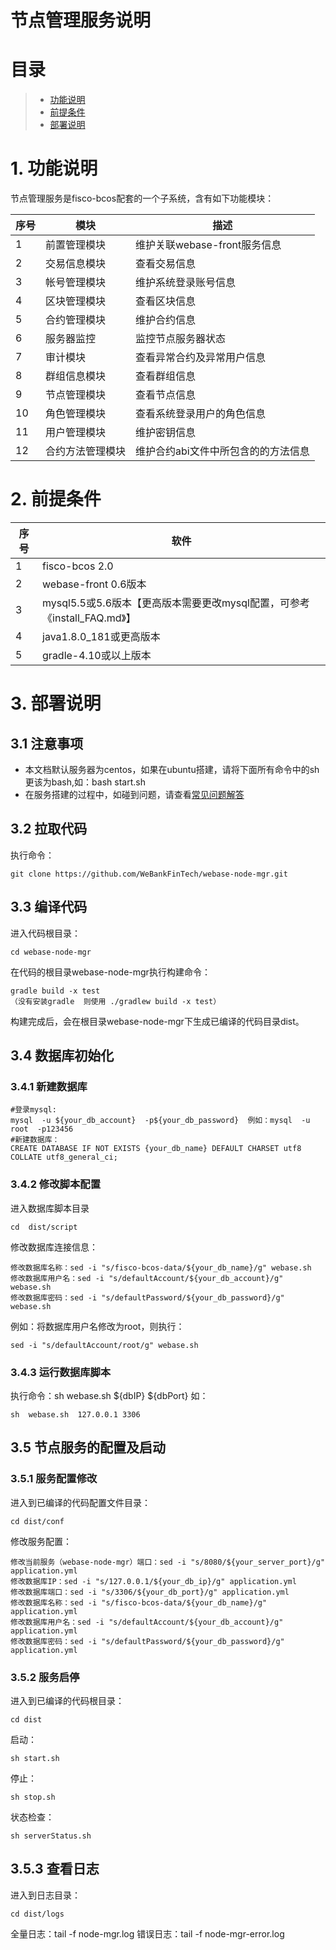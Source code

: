 # 节点管理服务说明

# 目录
> * [功能说明](#chapter-1)
> * [前提条件](#chapter-2)
> * [部署说明](#chapter-3)

# <a id="chapter-1">1. 功能说明</a>
节点管理服务是fisco-bcos配套的一个子系统，含有如下功能模块：

| 序号  | 模块                       |   描述   |
|-------|---------------------------|----------------------|
| 1     | 前置管理模块               |  维护关联webase-front服务信息   |
| 2     | 交易信息模块               |  查看交易信息   |
| 3     | 帐号管理模块               |  维护系统登录账号信息  |
| 4     | 区块管理模块               |  查看区块信息 |
| 5     | 合约管理模块               |  维护合约信息  |
| 6     | 服务器监控                 |  监控节点服务器状态   |
| 7     | 审计模块                   |  查看异常合约及异常用户信息   |
| 8     | 群组信息模块               |  查看群组信息   |
| 9     | 节点管理模块               |  查看节点信息   |
| 10    | 角色管理模块               |  查看系统登录用户的角色信息   |
| 11    | 用户管理模块               |  维护密钥信息    |
| 12    | 合约方法管理模块            |  维护合约abi文件中所包含的的方法信息    |





# <a id="chapter-2">2. 前提条件</a>
| 序号  | 软件                                          |
|-------|---------------------------------------------------|
| 1     | fisco-bcos 2.0                                    |
| 2     | webase-front 0.6版本                  |
| 3     | mysql5.5或5.6版本【更高版本需要更改mysql配置，可参考《install_FAQ.md》】    |
| 4     | java1.8.0_181或更高版本                           |
| 5     | gradle-4.10或以上版本                            |


# <a id="chapter-3">3. 部署说明</a>

## 3.1 注意事项
* 本文档默认服务器为centos，如果在ubuntu搭建，请将下面所有命令中的sh更该为bash,如：bash start.sh
* 在服务搭建的过程中，如碰到问题，请查看[常见问题解答](#https://github.com/WeBankFinTech/webase-node-mgr/blob/dev-0.6/install_FAQ.md)

## 3.2 拉取代码
执行命令：
```shell
git clone https://github.com/WeBankFinTech/webase-node-mgr.git
```
## 3.3 编译代码
进入代码根目录：
```shell
cd webase-node-mgr
```
在代码的根目录webase-node-mgr执行构建命令：
```shell
gradle build -x test
（没有安装gradle  则使用 ./gradlew build -x test）
```
构建完成后，会在根目录webase-node-mgr下生成已编译的代码目录dist。


## 3.4 数据库初始化
### 3.4.1 新建数据库
```
#登录mysql:
mysql  -u ${your_db_account}  -p${your_db_password}  例如：mysql  -u root  -p123456
#新建数据库：
CREATE DATABASE IF NOT EXISTS {your_db_name} DEFAULT CHARSET utf8 COLLATE utf8_general_ci;
```

### 3.4.2 修改脚本配置
进入数据库脚本目录
```shell
cd  dist/script
```
修改数据库连接信息：
```shell
修改数据库名称：sed -i "s/fisco-bcos-data/${your_db_name}/g" webase.sh
修改数据库用户名：sed -i "s/defaultAccount/${your_db_account}/g" webase.sh
修改数据库密码：sed -i "s/defaultPassword/${your_db_password}/g" webase.sh
```
例如：将数据库用户名修改为root，则执行：
```shell
sed -i "s/defaultAccount/root/g" webase.sh
```

### 3.4.3 运行数据库脚本
执行命令：sh  webase.sh  ${dbIP}  ${dbPort}
如：
```shell
sh  webase.sh  127.0.0.1 3306
```

## 3.5 节点服务的配置及启动
### 3.5.1 服务配置修改
进入到已编译的代码配置文件目录：
```shell
cd dist/conf
```
修改服务配置：
```shell
修改当前服务（webase-node-mgr）端口：sed -i "s/8080/${your_server_port}/g" application.yml
修改数据库IP：sed -i "s/127.0.0.1/${your_db_ip}/g" application.yml
修改数据库端口：sed -i "s/3306/${your_db_port}/g" application.yml
修改数据库名称：sed -i "s/fisco-bcos-data/${your_db_name}/g" application.yml
修改数据库用户名：sed -i "s/defaultAccount/${your_db_account}/g" application.yml
修改数据库密码：sed -i "s/defaultPassword/${your_db_password}/g" application.yml
```

### 3.5.2 服务启停
进入到已编译的代码根目录：
```
cd dist
```
启动：
```shell
sh start.sh
```
停止：
```shell
sh stop.sh
```
状态检查：
```shell
sh serverStatus.sh
```
## 3.5.3 查看日志
进入到日志目录：
```shell
cd dist/logs
```
全量日志：tail -f node-mgr.log
错误日志：tail -f node-mgr-error.log
